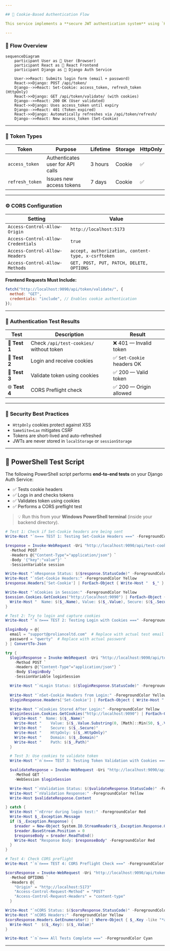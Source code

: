 ```yaml
---

## 🍪 Cookie-Based Authentication Flow

This service implements a **secure JWT authentication system** using `HttpOnly` cookies to manage user sessions between the React frontend (`localhost:5173`) and the Django Auth Service (`localhost:9090`).

---
```


### 🧭 **Flow Overview**

```mermaid
sequenceDiagram
    participant User as 👤 User (Browser)
    participant React as 🧩 React Frontend
    participant Django as 🐍 Django Auth Service

    User->>React: Submits login form (email + password)
    React->>Django: POST /api/token/
    Django-->>React: Set-Cookie: access_token, refresh_token (HttpOnly)
    React->>Django: GET /api/token/validate/ (with cookies)
    Django-->>React: 200 OK (User validated)
    React->>Django: Uses access_token until expiry
    Django-->>React: 401 (Token expired)
    React->>Django: Automatically refreshes via /api/token/refresh/
    Django-->>React: New access_token (Set-Cookie)
```

---

### 🔐 **Token Types**

| Token           | Purpose                          | Lifetime | Storage | HttpOnly |
| --------------- | -------------------------------- | -------- | ------- | -------- |
| `access_token`  | Authenticates user for API calls | 3 hours  | Cookie  | ✅        |
| `refresh_token` | Issues new access tokens         | 7 days   | Cookie  | ✅        |

---

### ⚙️ **CORS Configuration**

| Setting                            | Value                                              |
| ---------------------------------- | -------------------------------------------------- |
| `Access-Control-Allow-Origin`      | `http://localhost:5173`                            |
| `Access-Control-Allow-Credentials` | `true`                                             |
| `Access-Control-Allow-Headers`     | `accept, authorization, content-type, x-csrftoken` |
| `Access-Control-Allow-Methods`     | `GET, POST, PUT, PATCH, DELETE, OPTIONS`           |

**Frontend Requests Must Include:**

```js
fetch("http://localhost:9090/api/token/validate/", {
  method: "GET",
  credentials: "include", // Enables cookie authentication
});
```

---

### 🧪 **Authentication Test Results**

| Test          | Description                              | Result                    |
| ------------- | ---------------------------------------- | ------------------------- |
| 🧩 **Test 1** | Check `/api/test-cookies/` without token | ❌ 401 — Invalid token     |
| 🔑 **Test 2** | Login and receive cookies                | ✅ `Set-Cookie` headers OK |
| 🧾 **Test 3** | Validate token using cookies             | ✅ 200 — Valid token       |
| 🌐 **Test 4** | CORS Preflight check                     | ✅ 200 — Origin allowed    |

---

### 🧰 **Security Best Practices**

* `HttpOnly` cookies protect against XSS
* `SameSite=Lax` mitigates CSRF
* Tokens are short-lived and auto-refreshed
* JWTs are never stored in `localStorage` or `sessionStorage`

---

## 🧾 PowerShell Test Script

The following PowerShell script performs **end-to-end tests** on your Django Auth Service:

* ✅ Tests cookie headers
* ✅ Logs in and checks tokens
* ✅ Validates token using cookies
* ✅ Performs a CORS preflight test

> 💡 Run this from your **Windows PowerShell terminal** (inside your backend directory).

```powershell
# Test 1: Check if Set-Cookie headers are being sent
Write-Host "`n=== TEST 1: Testing Set-Cookie Headers ===" -ForegroundColor Cyan

$response = Invoke-WebRequest -Uri "http://localhost:9090/api/test-cookies/" `
  -Method POST `
  -Headers @{"Content-Type"="application/json"} `
  -Body '{"key":"value"}' `
  -SessionVariable session

Write-Host "`nResponse Status: $($response.StatusCode)" -ForegroundColor Green
Write-Host "`nSet-Cookie Headers:" -ForegroundColor Yellow
$response.Headers['Set-Cookie'] | ForEach-Object { Write-Host "  $_" }

Write-Host "`nCookies in Session:" -ForegroundColor Yellow
$session.Cookies.GetCookies("http://localhost:9090") | ForEach-Object {
  Write-Host "  Name: $($_.Name), Value: $($_.Value), Secure: $($_.Secure), HttpOnly: $($_.HttpOnly)"
}

# Test 2: Try to login and capture cookies
Write-Host "`n`n=== TEST 2: Testing Login with Cookies ===" -ForegroundColor Cyan

$loginBody = @{
  email = "support@prolianceltd.com"  # Replace with actual test email
  password = "qwerty"  # Replace with actual password
} | ConvertTo-Json

try {
  $loginResponse = Invoke-WebRequest -Uri "http://localhost:9090/api/token/" `
    -Method POST `
    -Headers @{"Content-Type"="application/json"} `
    -Body $loginBody `
    -SessionVariable loginSession

  Write-Host "`nLogin Status: $($loginResponse.StatusCode)" -ForegroundColor Green
  
  Write-Host "`nSet-Cookie Headers from Login:" -ForegroundColor Yellow
  $loginResponse.Headers['Set-Cookie'] | ForEach-Object { Write-Host "  $_" }

  Write-Host "`nCookies Stored After Login:" -ForegroundColor Yellow
  $loginSession.Cookies.GetCookies("http://localhost:9090") | ForEach-Object {
    Write-Host "  Name: $($_.Name)"
    Write-Host "    Value: $($_.Value.Substring(0, [Math]::Min(50, $_.Value.Length)))..."
    Write-Host "    Secure: $($_.Secure)"
    Write-Host "    HttpOnly: $($_.HttpOnly)"
    Write-Host "    Domain: $($_.Domain)"
    Write-Host "    Path: $($_.Path)"
  }

  # Test 3: Use cookies to validate token
  Write-Host "`n`n=== TEST 3: Testing Token Validation with Cookies ===" -ForegroundColor Cyan

  $validateResponse = Invoke-WebRequest -Uri "http://localhost:9090/api/token/validate/" `
    -Method GET `
    -WebSession $loginSession

  Write-Host "`nValidation Status: $($validateResponse.StatusCode)" -ForegroundColor Green
  Write-Host "`nValidation Response:" -ForegroundColor Yellow
  Write-Host $validateResponse.Content

} catch {
  Write-Host "`nError during login test:" -ForegroundColor Red
  Write-Host $_.Exception.Message
  if ($_.Exception.Response) {
    $reader = New-Object System.IO.StreamReader($_.Exception.Response.GetResponseStream())
    $reader.BaseStream.Position = 0
    $responseBody = $reader.ReadToEnd()
    Write-Host "Response Body: $responseBody" -ForegroundColor Red
  }
}

# Test 4: Check CORS preflight
Write-Host "`n`n=== TEST 4: CORS Preflight Check ===" -ForegroundColor Cyan

$corsResponse = Invoke-WebRequest -Uri "http://localhost:9090/api/token/" `
  -Method OPTIONS `
  -Headers @{
    "Origin" = "http://localhost:5173"
    "Access-Control-Request-Method" = "POST"
    "Access-Control-Request-Headers" = "content-type"
  }

Write-Host "`nCORS Status: $($corsResponse.StatusCode)" -ForegroundColor Green
Write-Host "`nCORS Headers:" -ForegroundColor Yellow
$corsResponse.Headers.GetEnumerator() | Where-Object { $_.Key -like "*access-control*" } | ForEach-Object {
  Write-Host "  $($_.Key): $($_.Value)"
}

Write-Host "`n`n=== All Tests Complete ===" -ForegroundColor Cyan
```

---

